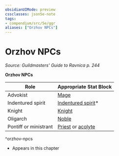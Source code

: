 ```yaml
---
obsidianUIMode: preview
cssclasses: json5e-note
tags:
- compendium/src/5e/ggr
aliases: ["Orzhov NPCs"]
---
```

# Orzhov NPCs
*Source: Guildmasters' Guide to Ravnica p. 244* 

**Orzhov NPCs**

| Role | Appropriate Stat Block |
|------|------------------------|
| Advokist | [Mage](2-Mechanics/CLI/bestiary/humanoid/mage.md) |
| Indentured spirit | [Indentured spirit](2-Mechanics/CLI/bestiary/undead/indentured-spirit-ggr.md)* |
| Knight | [Knight](2-Mechanics/CLI/bestiary/humanoid/knight.md) |
| Oligarch | [Noble](2-Mechanics/CLI/bestiary/humanoid/noble.md) |
| Pontiff or ministrant | [Priest](2-Mechanics/CLI/bestiary/humanoid/priest.md) or [acolyte](2-Mechanics/CLI/bestiary/humanoid/acolyte.md) |
^orzhov-npcs

* Appears in this chapter